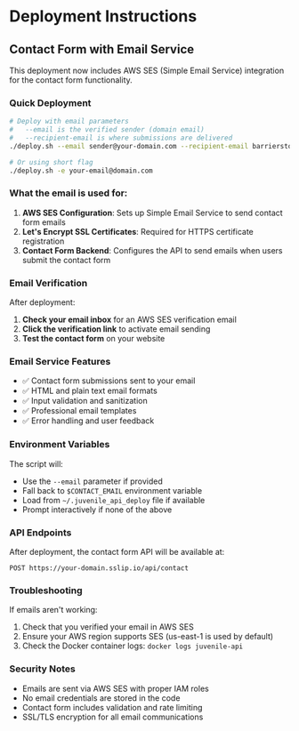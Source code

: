 # Deployment Instructions

## Contact Form with Email Service

This deployment now includes AWS SES (Simple Email Service) integration for the contact form functionality.

### Quick Deployment

```bash
# Deploy with email parameters
#   --email is the verified sender (domain email)
#   --recipient-email is where submissions are delivered
./deploy.sh --email sender@your-domain.com --recipient-email barrierstojustice.mit@gmail.com

# Or using short flag
./deploy.sh -e your-email@domain.com
```

### What the email is used for:

1. **AWS SES Configuration**: Sets up Simple Email Service to send contact form emails
2. **Let's Encrypt SSL Certificates**: Required for HTTPS certificate registration
3. **Contact Form Backend**: Configures the API to send emails when users submit the contact form

### Email Verification

After deployment:

1. **Check your email inbox** for an AWS SES verification email
2. **Click the verification link** to activate email sending
3. **Test the contact form** on your website

### Email Service Features

- ✅ Contact form submissions sent to your email
- ✅ HTML and plain text email formats
- ✅ Input validation and sanitization
- ✅ Professional email templates
- ✅ Error handling and user feedback

### Environment Variables

The script will:
- Use the `--email` parameter if provided
- Fall back to `$CONTACT_EMAIL` environment variable
- Load from `~/.juvenile_api_deploy` file if available
- Prompt interactively if none of the above

### API Endpoints

After deployment, the contact form API will be available at:
```
POST https://your-domain.sslip.io/api/contact
```

### Troubleshooting

If emails aren't working:
1. Check that you verified your email in AWS SES
2. Ensure your AWS region supports SES (us-east-1 is used by default)
3. Check the Docker container logs: `docker logs juvenile-api`

### Security Notes

- Emails are sent via AWS SES with proper IAM roles
- No email credentials are stored in the code
- Contact form includes validation and rate limiting
- SSL/TLS encryption for all email communications
